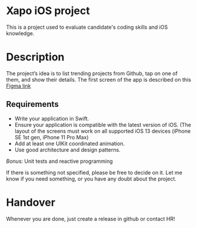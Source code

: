 # Xapo iOS project

This is a project used to evaluate candidate's coding skills and iOS knowledge.

# Description

The project’s idea is to list trending projects from Github, tap on one of them, and show their details.
The first screen of the app is described on this [Figma link](https://www.figma.com/file/5JrLNhD1etjj9FIfmpwe93/Untitled?node-id=0%3A1)

## Requirements

- Write your application in Swift.
- Ensure your application is compatible with the latest version of iOS. (The layout of the screens must work on all supported iOS 13 devices (iPhone SE 1st gen, iPhone 11 Pro Max)
- Add at least one UIKit coordinated animation.
- Use good architecture and design patterns.

*Bonu*s: Unit tests and reactive programming

If there is something not specified, please be free to decide on it. Let me know if you need something, or you have any doubt about the project.

# Handover

Whenever you are done, just create a release in github or contact HR!
